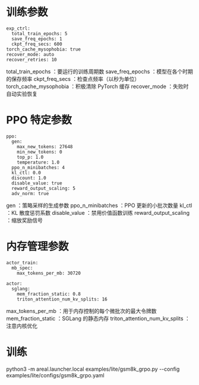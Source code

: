 # 训练参数
```
exp_ctrl:
  total_train_epochs: 5
  save_freq_epochs: 1
  ckpt_freq_secs: 600
torch_cache_mysophobia: true
recover_mode: auto
recover_retries: 10
```

total_train_epochs ：要运行的训练周期数
save_freq_epochs ：模型在各个时期的保存频率
ckpt_freq_secs ：检查点频率（以秒为单位）
torch_cache_mysophobia ：积极清除 PyTorch 缓存
recover_mode ：失败时自动实验恢复


# PPO 特定参数
```
ppo:
  gen:
    max_new_tokens: 27648
    min_new_tokens: 0
    top_p: 1.0
    temperature: 1.0
  ppo_n_minibatches: 4
  kl_ctl: 0.0
  discount: 1.0
  disable_value: true
  reward_output_scaling: 5
  adv_norm: true
```
gen ：策略采样的生成参数
ppo_n_minibatches ：PPO 更新的小批次数量
kl_ctl ：KL 散度惩罚系数
disable_value ：禁用价值函数训练
reward_output_scaling ：缩放奖励信号

# 内存管理参数
```
actor_train:
  mb_spec:
    max_tokens_per_mb: 30720

actor:
  sglang:
    mem_fraction_static: 0.8
    triton_attention_num_kv_splits: 16
```
max_tokens_per_mb ：用于内存控制的每个微批次的最大令牌数
mem_fraction_static ：SGLang 的静态内存
triton_attention_num_kv_splits ：注意内核优化


# 训练
python3 -m areal.launcher.local examples/lite/gsm8k_grpo.py --config examples/lite/configs/gsm8k_grpo.yaml
